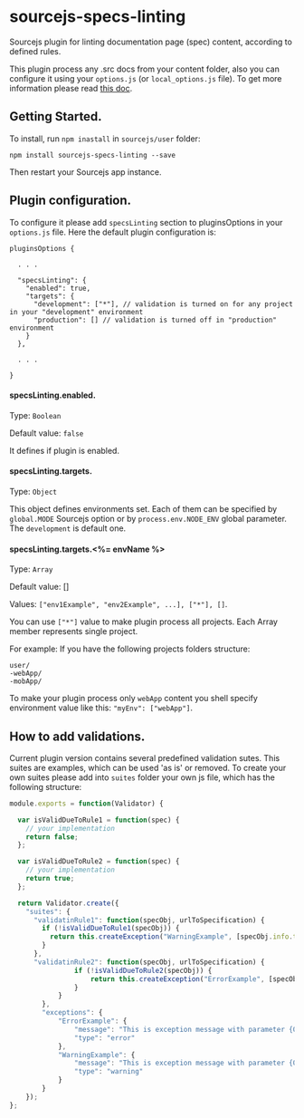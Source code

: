 sourcejs-specs-linting
======================

Sourcejs plugin for linting documentation page (spec) content, according to defined rules.

This plugin process any .src docs from your content folder, also you can configure it using your `options.js` (or `local_options.js` file). To get more information please read [this doc](http://sourcejs.com/docs/base/#4!).

## Getting Started.

To install, run `npm inastall` in `sourcejs/user` folder:

```
npm install sourcejs-specs-linting --save
```

Then restart your Sourcejs app instance.


## Plugin configuration.

To configure it please add `specsLinting` section to pluginsOptions in your `options.js` file. 
Here the default plugin configuration is:

```
pluginsOptions {

  . . .

  "specsLinting": {
    "enabled": true,
    "targets": {
      "development": ["*"], // validation is turned on for any project in your "development" environment
      "production": [] // validation is turned off in "production" environment
    }
  },

  . . .

}
```

#### specsLinting.enabled.

Type: `Boolean`

Default value: `false`

It defines if plugin is enabled.

#### specsLinting.targets.

Type: `Object`

This object defines environments set. Each of them can be specified by `global.MODE` Sourcejs option or by `process.env.NODE_ENV` global parameter. The `development` is default one.

#### specsLinting.targets.<%= envName %>

Type: `Array`

Default value: []

Values: `["env1Example", "env2Example", ...], ["*"], []`.

You can use `["*"]` value to make plugin process all projects.
Each Array member represents single project.

For example:
If you have the following projects folders structure:

```
user/
-webApp/
-mobApp/
```

To make your plugin process only `webApp` content you shell specify environment value like this: `"myEnv": ["webApp"]`.


## How to add validations.

Current plugin version contains several predefined validation sutes. This suites are examples, which can be used 'as is' or removed.
To create your own suites please add into `suites` folder your own js file, which has the following structure:

```javascript
module.exports = function(Validator) {

  var isValidDueToRule1 = function(spec) {
    // your implementation
    return false;
  };

  var isValidDueToRule2 = function(spec) {
    // your implementation
    return true;
  };

  return Validator.create({
    "suites": {
      "validatinRule1": function(specObj, urlToSpecification) {
        if (!isValidDueToRule1(specObj)) {
          return this.createException("WarningExample", [specObj.info.title, "parameter2"]);
        }
      },
      "validatinRule2": function(specObj, urlToSpecification) {
                if (!isValidDueToRule2(specObj)) {
                    return this.createException("ErrorExample", [specObj.info.title]);
                }
            }
        },
        "exceptions": {
            "ErrorExample": {
                "message": "This is exception message with parameter {0}",
                "type": "error"
            },
            "WarningExample": {
                "message": "This is exception message with parameter {0} and {1}",
                "type": "warning"
            }
        }
    });
};
```
